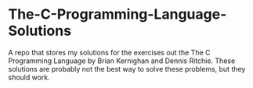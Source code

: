 # The-C-Programming-Language-Solutions
A repo that stores my solutions for the exercises out the The C Programming Language by Brian Kernighan and Dennis Ritchie. These solutions are probably not the best way to solve these problems, but they should work.
